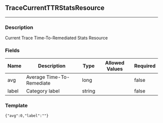 ## TraceCurrentTTRStatsResource
---
### Description
Current Trace Time-To-Remediated Stats Resource
### Fields
| Name | Description | Type | Allowed Values | Required |
| ---- | ----------- | ---- | -------------- | -------- |
| avg | Average Time-To-Remediate | long |  | false |
| label | Category label | string |  | false |
### Template
```
{"avg":0,"label":""}
```
